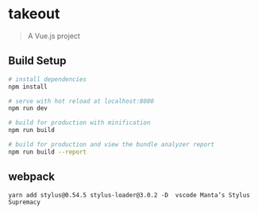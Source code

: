 # takeout

> A Vue.js project

## Build Setup

```bash
# install dependencies
npm install

# serve with hot reload at localhost:8080
npm run dev

# build for production with minification
npm run build

# build for production and view the bundle analyzer report
npm run build --report
```

## webpack

```text
yarn add stylus@0.54.5 stylus-loader@3.0.2 -D  vscode Manta’s Stylus Supremacy
```
